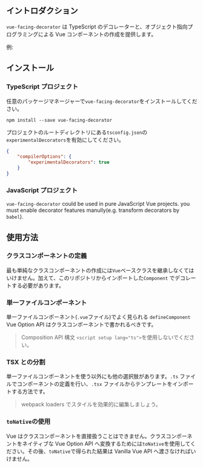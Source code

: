 ## イントロダクション

`vue-facing-decorator` は TypeScript のデコレーターと、オブジェクト指向プログラミングによる Vue コンポーネントの作成を提供します。

例:

[](./code-what-it-is-example.ts ':include :type=code typescript')

## インストール

### TypeScript プロジェクト

任意のパッケージマネージャーで`vue-facing-decorator`をインストールしてください。

```
npm install --save vue-facing-decorator
```

プロジェクトのルートディレクトリにある`tsconfig.json`の`experimentalDecorators`を有効にしてください。

```json
{
    "compilerOptions": {
        "experimentalDecorators": true
    }
}
```

### JavaScript プロジェクト

`vue-facing-decorator` could be used in pure JavaScript Vue projects. you must enable decorator features manully(e.g. transform decorators by `babel`).

## 使用方法

### クラスコンポーネントの定義

最も単純なクラスコンポーネントの作成には`Vue`ベースクラスを継承しなくてはいけません。加えて、このリポジトリからインポートした`Component` でデコレートする必要があります。

[](./code-how-to-use-simplest-class-component.ts ':include :type=code typescript')

### 単一ファイルコンポーネント

単一ファイルコンポーネント(`.vue`ファイル)でよく見られる `defineComponent` Vue Option API はクラスコンポーネントで書かれるべきです。

[](./code-how-to-use-sfc.vue ':include :type=code text')

> Composition API 構文 `<script setup lang="ts">`を使用しないでください。

### TSX との分割

単一ファイルコンポーネントを使う以外にも他の選択肢があります。`.ts` ファイルでコンポーネントの定義を行い、`.tsx` ファイルからテンプレートをインポートする方法です。

> webpack loaders でスタイルを効果的に編集しましょう。

[](./code-separated-files-tsx/Comp.render.tsx ':include :type=code tsx')

[](./code-separated-files-tsx/Comp.ts ':include :type=code typescript')

[](./code-separated-files-tsx/style.css ':include :type=code css')

### `toNative`の使用

Vue はクラスコンポーネントを直接扱うことはできません。クラスコンポーネントをネイティブな Vue Option API へ変換するためには`toNative`を使用してください。その後、`toNative`で得られた結果は Vanilla Vue API へ渡さなければいけません。

[](./code-use-toNative.ts ':include :type=code typescript')
